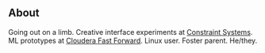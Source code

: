 ## About

Going out on a limb. Creative interface experiments at [Constraint Systems](http://constraint.systems). ML prototypes at [Cloudera Fast Forward](http://blog.fastforwardlabs.com). Linux user. Foster parent. He/they.
